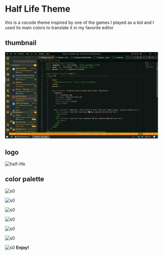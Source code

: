 # Half Life Theme

this is a vscode theme inspired by one of the games I played as a kid and I used its main colors to translate it in my favorite editor
## thumbnail

![half-life](images\main.png)

## logo
![half-life](https://static.gamehag.com/upload/GHumKKNxuJFS8j8VUDIsmkv5xnHglD.png)


## color palette
![s0](https://img.shields.io/badge/editor.background-preview-0f1815)

![s0](https://img.shields.io/badge/editor.foreground-preview-eeffff)

![s0](https://img.shields.io/badge/activityBarBadge.background-preview-081f11)

![s0](https://img.shields.io/badge/sideBarTitle.foreground-preview-7c5c33)

![s0](https://img.shields.io/badge/activityBar.inactiveForeground-preview-caff61)

![s0](https://img.shields.io/badge/badge.background-preview-ffa600)

![s0](https://img.shields.io/badge/tab.border-preview-7bff00)
**Enjoy!**

